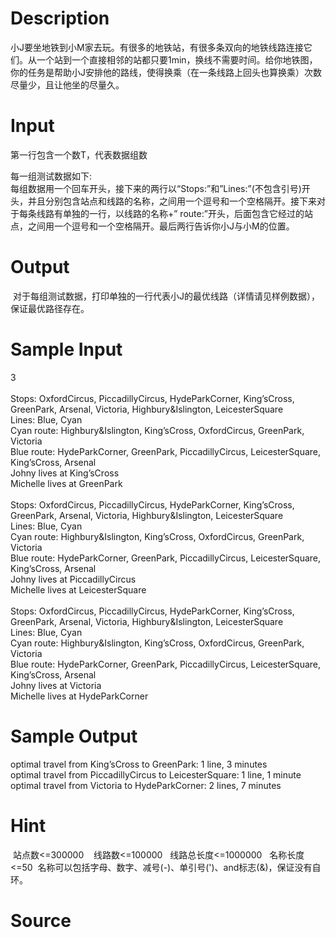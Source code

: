 
# Description

<div class="content"><div>小J要坐地铁到小M家去玩。有很多的地铁站，有很多条双向的地铁线路连接它们。从一个站到一个直接相邻的站都只要1min，换线不需要时间。给你地铁图，你的任务是帮助小J安排他的路线，使得换乘（在一条线路上回头也算换乘）次数尽量少，且让他坐的尽量久。</div></div>

# Input

<div class="content"><p>第一行包含一个数T，代表数据组数</p>
<div>每一组测试数据如下:</div>
<div>每组数据用一个回车开头，接下来的两行以“Stops:”和”Lines:”(不包含引号)开头，并且分别包含站点和线路的名称，之间用一个逗号和一个空格隔开。接下来对于每条线路有单独的一行，以线路的名称+” route:”开头，后面包含它经过的站点，之间用一个逗号和一个空格隔开。最后两行告诉你小J与小M的位置。<span class="Apple-tab-span" style="white-space: pre;">	</span></div></div>

# Output

<div class="content"><p> 对于每组测试数据，打印单独的一行代表小J的最优线路（详情请见样例数据），保证最优路径存在。</p></div>

# Sample Input

<div class="content"><span class="sampledata">3<br/>
<br/>
Stops: OxfordCircus, PiccadillyCircus, HydeParkCorner, King’sCross, GreenPark, Arsenal, Victoria, Highbury&amp;Islington, LeicesterSquare<br/>
Lines: Blue, Cyan<br/>
Cyan route: Highbury&amp;Islington, King’sCross, OxfordCircus, GreenPark, Victoria<br/>
Blue route: HydeParkCorner, GreenPark, PiccadillyCircus, LeicesterSquare, King’sCross, Arsenal<br/>
Johny lives at King’sCross<br/>
Michelle lives at GreenPark<br/>
<br/>
Stops: OxfordCircus, PiccadillyCircus, HydeParkCorner, King’sCross, GreenPark, Arsenal, Victoria, Highbury&amp;Islington, LeicesterSquare<br/>
Lines: Blue, Cyan<br/>
Cyan route: Highbury&amp;Islington, King’sCross, OxfordCircus, GreenPark, Victoria<br/>
Blue route: HydeParkCorner, GreenPark, PiccadillyCircus, LeicesterSquare, King’sCross, Arsenal<br/>
Johny lives at PiccadillyCircus<br/>
Michelle lives at LeicesterSquare<br/>
<br/>
Stops: OxfordCircus, PiccadillyCircus, HydeParkCorner, King’sCross, GreenPark, Arsenal, Victoria, Highbury&amp;Islington, LeicesterSquare<br/>
Lines: Blue, Cyan<br/>
Cyan route: Highbury&amp;Islington, King’sCross, OxfordCircus, GreenPark, Victoria<br/>
Blue route: HydeParkCorner, GreenPark, PiccadillyCircus, LeicesterSquare, King’sCross, Arsenal<br/>
Johny lives at Victoria<br/>
Michelle lives at HydeParkCorner</span></div>

# Sample Output

<div class="content"><span class="sampledata">optimal travel from King’sCross to GreenPark: 1 line, 3 minutes<br/>
optimal travel from PiccadillyCircus to LeicesterSquare: 1 line, 1 minute<br/>
optimal travel from Victoria to HydeParkCorner: 2 lines, 7 minutes</span></div>

# Hint

<div class="content"><p></p><p> 站点数&lt;=300000    线路数&lt;=100000   线路总长度&lt;=1000000   名称长度&lt;=50  名称可以包括字母、数字、减号(-)、单引号(&#39;)、and标志(&amp;)，保证没有自环。</p><p></p></div>

# Source

<div class="content"><p><a href="problemset.php?search="></a></p></div>

